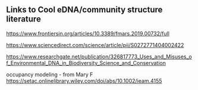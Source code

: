 ## Links to Cool eDNA/community structure literature

https://www.frontiersin.org/articles/10.3389/fmars.2019.00732/full

https://www.sciencedirect.com/science/article/pii/S0272771404002422

https://www.researchgate.net/publication/326817773_Uses_and_Misuses_of_Environmental_DNA_in_Biodiversity_Science_and_Conservation

occupancy modeling - from Mary F 
https://setac.onlinelibrary.wiley.com/doi/abs/10.1002/ieam.4155
